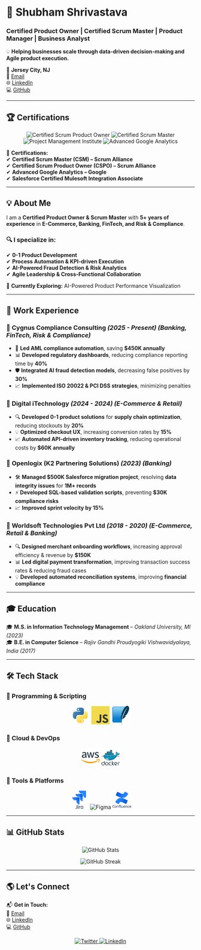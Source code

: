 # 🚀 Shubham Shrivastava  
### **Certified Product Owner | Certified Scrum Master | Product Manager | Business Analyst**  

💡 **Helping businesses scale through data-driven decision-making and Agile product execution.**  

📍 **Jersey City, NJ**  
📧 [Email](mailto:shubhamshrivastava813@gmail.com)  
🌐 [LinkedIn](https://linkedin.com/in/shubhamshrivastava11)  
💻 [GitHub](https://github.com/shubhamshrivastava11)  

---

## 🏆 Certifications  

<p align="center">
    <img src="https://raw.githubusercontent.com/YOUR_GITHUB_USERNAME/YOUR_REPOSITORY/main/CSPO.png" alt="Certified Scrum Product Owner" height="100"/>
    <img src="https://raw.githubusercontent.com/YOUR_GITHUB_USERNAME/YOUR_REPOSITORY/main/CSM.png" alt="Certified Scrum Master" height="100"/>
    <img src="https://raw.githubusercontent.com/YOUR_GITHUB_USERNAME/YOUR_REPOSITORY/main/PMI.png" alt="Project Management Institute" height="100"/>
    <img src="https://raw.githubusercontent.com/YOUR_GITHUB_USERNAME/YOUR_REPOSITORY/main/GoogleAnalytics.png" alt="Advanced Google Analytics" height="100"/>
</p>

📜 **Certifications:**  
✔ **Certified Scrum Master (CSM) – Scrum Alliance**  
✔ **Certified Scrum Product Owner (CSPO) – Scrum Alliance**  
✔ **Advanced Google Analytics – Google**  
✔ **Salesforce Certified Mulesoft Integration Associate**  

---

## 💡 **About Me**  

I am a **Certified Product Owner & Scrum Master** with **5+ years of experience** in **E-Commerce, Banking, FinTech, and Risk & Compliance**.  

### **🔍 I specialize in:**  
✔ **0-1 Product Development**  
✔ **Process Automation & KPI-driven Execution**  
✔ **AI-Powered Fraud Detection & Risk Analytics**  
✔ **Agile Leadership & Cross-Functional Collaboration**  

🎯 **Currently Exploring:** AI-Powered Product Performance Visualization  

---

## 📂 **Work Experience**  

### 🔹 **Cygnus Compliance Consulting** *(2025 - Present)* *(Banking, FinTech, Risk & Compliance)*  

- 🚀 **Led AML compliance automation**, saving **$450K annually**  
- 📊 **Developed regulatory dashboards**, reducing compliance reporting time by **40%**  
- 🛡️ **Integrated AI fraud detection models**, decreasing false positives by **30%**  
- 📈 **Implemented ISO 20022 & PCI DSS strategies**, minimizing penalties  

### 🔹 **Digital iTechnology** *(2024 - 2024)* *(E-Commerce & Retail)*  

- 🔍 **Developed 0-1 product solutions** for **supply chain optimization**, reducing stockouts by **20%**  
- 💡 **Optimized checkout UX**, increasing conversion rates by **15%**  
- 📈 **Automated API-driven inventory tracking**, reducing operational costs by **$60K annually**  

### 🔹 **Openlogix (K2 Partnering Solutions)** *(2023)* *(Banking)*  

- 🛠 **Managed $500K Salesforce migration project**, resolving **data integrity issues** for **1M+ records**  
- ⚡ **Developed SQL-based validation scripts**, preventing **$30K compliance risks**  
- 📈 **Improved sprint velocity by 15%**  

### 🔹 **Worldsoft Technologies Pvt Ltd** *(2018 - 2020)* *(E-Commerce, Retail & Banking)*  

- 🔍 **Designed merchant onboarding workflows**, increasing approval efficiency & revenue by **$150K**  
- 📊 **Led digital payment transformation**, improving transaction success rates & reducing fraud cases  
- 💡 **Developed automated reconciliation systems**, improving **financial compliance**  

---

## 🎓 **Education**  

🎓 **M.S. in Information Technology Management** – *Oakland University, MI* *(2023)*  
🎓 **B.E. in Computer Science** – *Rajiv Gandhi Proudyogiki Vishwavidyalaya, India* *(2017)*  

---

## 🛠 **Tech Stack**  

### **📌 Programming & Scripting**
<p align="center">
    <img src="https://raw.githubusercontent.com/devicons/devicon/master/icons/python/python-original.svg" alt="Python" width="50" height="50"/>
    <img src="https://raw.githubusercontent.com/devicons/devicon/master/icons/javascript/javascript-original.svg" alt="JavaScript" width="50" height="50"/>
    <img src="https://raw.githubusercontent.com/devicons/devicon/master/icons/sqlite/sqlite-original.svg" alt="SQL" width="50" height="50"/>
</p>

### **📌 Cloud & DevOps**
<p align="center">
    <img src="https://raw.githubusercontent.com/devicons/devicon/master/icons/amazonwebservices/amazonwebservices-original-wordmark.svg" alt="AWS" width="50" height="50"/>
    <img src="https://raw.githubusercontent.com/devicons/devicon/master/icons/docker/docker-original-wordmark.svg" alt="Docker" width="50" height="50"/>
</p>

### **📌 Tools & Platforms**
<p align="center">
    <img src="https://raw.githubusercontent.com/devicons/devicon/master/icons/jira/jira-original-wordmark.svg" alt="JIRA" width="50" height="50"/>
    <img src="https://www.vectorlogo.zone/logos/figma/figma-icon.svg" alt="Figma" width="50" height="50"/>
    <img src="https://raw.githubusercontent.com/devicons/devicon/master/icons/confluence/confluence-original-wordmark.svg" alt="Confluence" width="50" height="50"/>
</p>

---

## 📊 **GitHub Stats**  

<p align="center">
    <img src="https://github-readme-stats.vercel.app/api?username=shubhamshrivastava11&show_icons=true&theme=tokyonight" alt="GitHub Stats" />
</p>

<p align="center">
    <img src="https://github-readme-streak-stats.herokuapp.com/?user=shubhamshrivastava11&theme=tokyonight" alt="GitHub Streak" />
</p>

---

## 🌎 **Let's Connect**  

📬 **Get in Touch:**  
📧 [Email](mailto:shubhamshrivastava813@gmail.com)  
🌐 [LinkedIn](https://linkedin.com/in/shubhamshrivastava11)  
💻 [GitHub](https://github.com/shubhamshrivastava11)  

<p align="center">
    <a href="https://twitter.com/ishubham11" target="_blank">
        <img align="center" src="https://raw.githubusercontent.com/rahuldkjain/github-profile-readme-generator/master/src/images/icons/Social/twitter.svg" alt="Twitter" height="40" width="40" />
    </a>
    <a href="https://linkedin.com/in/shubhamshrivastava11" target="_blank">
        <img align="center" src="https://raw.githubusercontent.com/rahuldkjain/github-profile-readme-generator/master/src/images/icons/Social/linked-in-alt.svg" alt="LinkedIn" height="40" width="40" />
    </a>
</p>
